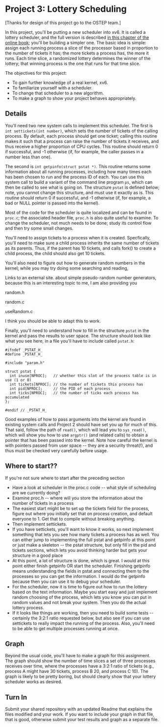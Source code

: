 # Project 3: Lottery Scheduling

[Thanks for design of this project go to the OSTEP team.]

In this project, you'll be putting a new scheduler into xv6. It is called a lottery scheduler, and the full version is described [in this chapter of the online book](https://pages.cs.wisc.edu/~remzi/OSTEP/cpu-sched-lottery.pdf); you'll be building a simpler one. The basic idea is simple: assign each running process a slice of the processor based in proportion to the number of tickets it has; the more tickets a process has, the more it runs. Each time slice, a randomized lottery determines the winner of the lottery; that winning process is the one that runs for that time slice.

The objectives for this project:
- To gain further knowledge of a real kernel, xv6.
- To familiarize yourself with a scheduler.
- To change that scheduler to a new algorithm.
- To make a graph to show your project behaves appropriately.

## Details

You'll need two new system calls to implement this scheduler. The first is `int settickets(int number)`, which sets the number of tickets of the calling process. By default, each process should get one ticket; calling this routine makes it such that a process can raise the number of tickets it receives, and thus receive a higher proportion of CPU cycles. This routine should return 0 if successful, and -1 otherwise (if, for example, the caller passes in a number less than one).

The second is `int getpinfo(struct pstat *)`. This routine returns some information about all running processes, including how many times each has been chosen to run and the process ID of each. You can use this system call to build a variant of the command line program `ps`, which can then be called to see what is going on. The structure `pstat` is defined below; note, you cannot change this structure, and must use it exactly as is. This routine should return 0 if successful, and -1 otherwise (if, for example, a bad or NULL pointer is passed into the kernel).

Most of the code for the scheduler is quite localized and can be found in `proc.c`; the associated header file, `proc.h` is also quite useful to examine. To change the scheduler, not much needs to be done; study its control flow and then try some small changes.

You'll need to assign tickets to a process when it is created. Specfically, you'll need to make sure a child process inherits the same number of tickets as its parents. Thus, if the parent has 10 tickets, and calls fork() to create a child process, the child should also get 10 tickets.

You'll also need to figure out how to generate random numbers in the kernel; while you may try doing some searching and reading,

Links to an external site. about simple pseudo-random number generators, because this is an interesting topic to me, I am also providing you

random.h

random.c

useRandom.c

I think you should be able to adapt this to work.

Finally, you'll need to understand how to fill in the structure `pstat` in the kernel and pass the results to user space. The structure should look like what you see here, in a file you'll have to include called `pstat.h`:
```
#ifndef _PSTAT_H_
#define _PSTAT_H_

#include "param.h"

struct pstat {
  int inuse[NPROC];   // whether this slot of the process table is in use (1 or 0)
  int tickets[NPROC]; // the number of tickets this process has
  int pid[NPROC];     // the PID of each process 
  int ticks[NPROC];   // the number of ticks each process has accumulated 
};

#endif // _PSTAT_H_
```
Good examples of how to pass arguments into the kernel are found in existing system calls and Project 2 should have set you up for much of this. That said, follow the path of `read()`, which will lead you to `sys_read()`, which will show you how to use `argptr()` (and related calls) to obtain a pointer that has been passed into the kernel. Note how careful the kernel is with pointers passed from user space -- they are a security threat(!), and thus must be checked very carefully before usage.

## Where to start??

If you're not sure where to start after the preceding section

- Have a look at scheduler in the proc.c code -- what style of scheduling are we currently doing?
- Examine proc.h -- where will you store the information about the number of tickets in a process
- The easiest start might be to set up the tickets field for the process, figure out where you initially set that on process creation, and default everyone to 1. Get that to compile without breaking anything.
- Then implement settickets.
- If you have settickets, you'll want to know it works, so next implement something that lets you see how many tickets a process has as well. You can either jump to implementing the full pstat and getpinfo at this point or just make a skeleton -- the pstat structure, but only fill in the pid and tickets sections, which lets you avoid thinking harder but gets your structure in a good place
- At this point, a lot of structure is done, which is great. I would at this point either finish getpinfo OR start the scheduler. Finishing getpinfo means understanding the fields in pstat and connecting them to the processes so you can get the information. I would do the getpinfo because then you can use it to debug your scheduler.
- For the scheduler, now it is time to figure out how to run the lottery based on the text information. Maybe you start easy and just implement random choosing of the process, which lets you know you can put in random values and not break your system. Then you do the actual lottery process.
- If it looks like things are working, then you need to build some tests -- certainly the 3:2:1 ratio requested below,  but also see if you can use settickets to really impact the running of the process. Also, you'll need to be able to get multiple processes running at once.

## Graph

Beyond the usual code, you'll have to make a graph for this assignment. The graph should show the number of time slices a set of three processes receives over time, where the processes have a 3:2:1 ratio of tickets (e.g., process A might have 30 tickets, process B 20, and process C 10). The graph is likely to be pretty boring, but should clearly show that your lottery scheduler works as desired.

## Turn In

Submit your shared repository with an updated Readme that explains the files modified and your work. If you want to include your graph in that file, that is good, otherwise submit your test results and graph as a separate file.